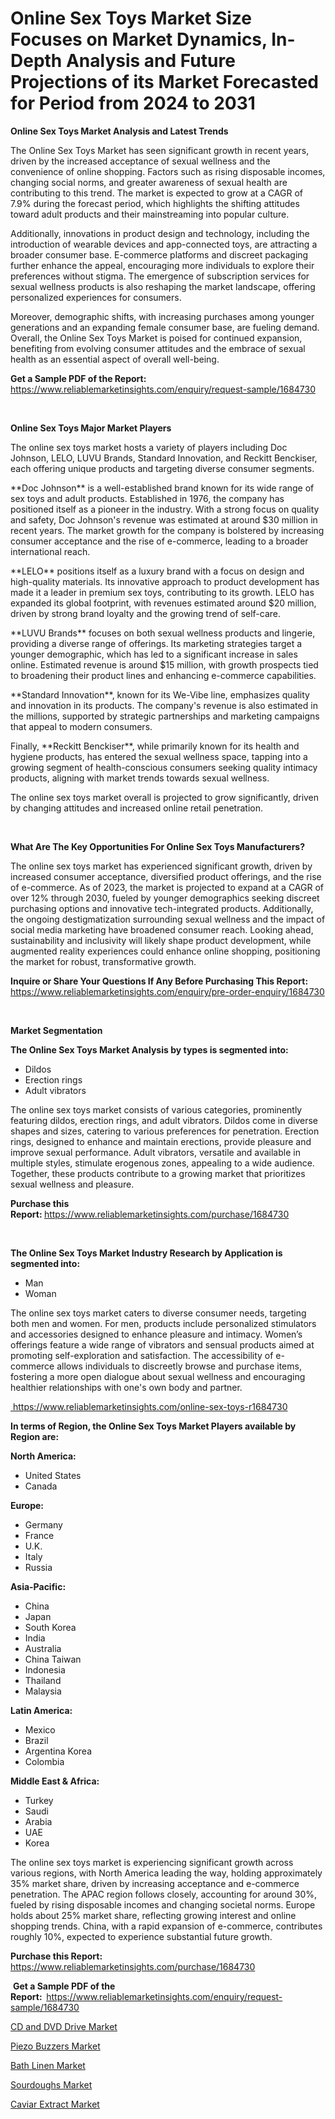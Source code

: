 <p><h1>Online Sex Toys Market Size Focuses on Market Dynamics, In-Depth Analysis and Future Projections of its Market Forecasted for Period from 2024 to 2031</h1></p><p><strong>Online Sex Toys Market Analysis and Latest Trends</strong></p>
<p><p>The Online Sex Toys Market has seen significant growth in recent years, driven by the increased acceptance of sexual wellness and the convenience of online shopping. Factors such as rising disposable incomes, changing social norms, and greater awareness of sexual health are contributing to this trend. The market is expected to grow at a CAGR of 7.9% during the forecast period, which highlights the shifting attitudes toward adult products and their mainstreaming into popular culture.</p><p>Additionally, innovations in product design and technology, including the introduction of wearable devices and app-connected toys, are attracting a broader consumer base. E-commerce platforms and discreet packaging further enhance the appeal, encouraging more individuals to explore their preferences without stigma. The emergence of subscription services for sexual wellness products is also reshaping the market landscape, offering personalized experiences for consumers. </p><p>Moreover, demographic shifts, with increasing purchases among younger generations and an expanding female consumer base, are fueling demand. Overall, the Online Sex Toys Market is poised for continued expansion, benefiting from evolving consumer attitudes and the embrace of sexual health as an essential aspect of overall well-being.</p></p>
<p><strong>Get a Sample PDF of the Report:&nbsp;</strong> <a href="https://www.reliablemarketinsights.com/enquiry/request-sample/1684730?utm_campaign=1731&utm_medium=2&utm_source=Github&utm_content=ia&utm_term=19102024&utm_id=online-sex-toys">https://www.reliablemarketinsights.com/enquiry/request-sample/1684730</a></p>
<p>&nbsp;</p>
<p><strong>Online Sex Toys Major Market Players</strong></p>
<p><p>The online sex toys market hosts a variety of players including Doc Johnson, LELO, LUVU Brands, Standard Innovation, and Reckitt Benckiser, each offering unique products and targeting diverse consumer segments.</p><p>**Doc Johnson** is a well-established brand known for its wide range of sex toys and adult products. Established in 1976, the company has positioned itself as a pioneer in the industry. With a strong focus on quality and safety, Doc Johnson's revenue was estimated at around $30 million in recent years. The market growth for the company is bolstered by increasing consumer acceptance and the rise of e-commerce, leading to a broader international reach.</p><p>**LELO** positions itself as a luxury brand with a focus on design and high-quality materials. Its innovative approach to product development has made it a leader in premium sex toys, contributing to its growth. LELO has expanded its global footprint, with revenues estimated around $20 million, driven by strong brand loyalty and the growing trend of self-care.</p><p>**LUVU Brands** focuses on both sexual wellness products and lingerie, providing a diverse range of offerings. Its marketing strategies target a younger demographic, which has led to a significant increase in sales online. Estimated revenue is around $15 million, with growth prospects tied to broadening their product lines and enhancing e-commerce capabilities.</p><p>**Standard Innovation**, known for its We-Vibe line, emphasizes quality and innovation in its products. The company's revenue is also estimated in the millions, supported by strategic partnerships and marketing campaigns that appeal to modern consumers.</p><p>Finally, **Reckitt Benckiser**, while primarily known for its health and hygiene products, has entered the sexual wellness space, tapping into a growing segment of health-conscious consumers seeking quality intimacy products, aligning with market trends towards sexual wellness.</p><p>The online sex toys market overall is projected to grow significantly, driven by changing attitudes and increased online retail penetration.</p></p>
<p>&nbsp;</p>
<p><strong>What Are The Key Opportunities For Online Sex Toys Manufacturers?</strong></p>
<p><p>The online sex toys market has experienced significant growth, driven by increased consumer acceptance, diversified product offerings, and the rise of e-commerce. As of 2023, the market is projected to expand at a CAGR of over 12% through 2030, fueled by younger demographics seeking discreet purchasing options and innovative tech-integrated products. Additionally, the ongoing destigmatization surrounding sexual wellness and the impact of social media marketing have broadened consumer reach. Looking ahead, sustainability and inclusivity will likely shape product development, while augmented reality experiences could enhance online shopping, positioning the market for robust, transformative growth.</p></p>
<p><strong>Inquire or Share Your Questions If Any Before Purchasing This Report:</strong> <a href="https://www.reliablemarketinsights.com/enquiry/pre-order-enquiry/1684730?utm_campaign=1731&utm_medium=2&utm_source=Github&utm_content=ia&utm_term=19102024&utm_id=online-sex-toys">https://www.reliablemarketinsights.com/enquiry/pre-order-enquiry/1684730</a></p>
<p>&nbsp;</p>
<p><strong>Market Segmentation</strong></p>
<p><strong>The Online Sex Toys Market Analysis by types is segmented into:</strong></p>
<p><ul><li>Dildos</li><li>Erection rings</li><li>Adult vibrators</li></ul></p>
<p><p>The online sex toys market consists of various categories, prominently featuring dildos, erection rings, and adult vibrators. Dildos come in diverse shapes and sizes, catering to various preferences for penetration. Erection rings, designed to enhance and maintain erections, provide pleasure and improve sexual performance. Adult vibrators, versatile and available in multiple styles, stimulate erogenous zones, appealing to a wide audience. Together, these products contribute to a growing market that prioritizes sexual wellness and pleasure.</p></p>
<p><strong>Purchase this Report:&nbsp;</strong><a href="https://www.reliablemarketinsights.com/purchase/1684730?utm_campaign=1731&utm_medium=2&utm_source=Github&utm_content=ia&utm_term=19102024&utm_id=online-sex-toys">https://www.reliablemarketinsights.com/purchase/1684730</a></p>
<p>&nbsp;</p>
<p><strong>The Online Sex Toys Market Industry Research by Application is segmented into:</strong></p>
<p><ul><li>Man</li><li>Woman</li></ul></p>
<p><p>The online sex toys market caters to diverse consumer needs, targeting both men and women. For men, products include personalized stimulators and accessories designed to enhance pleasure and intimacy. Women’s offerings feature a wide range of vibrators and sensual products aimed at promoting self-exploration and satisfaction. The accessibility of e-commerce allows individuals to discreetly browse and purchase items, fostering a more open dialogue about sexual wellness and encouraging healthier relationships with one's own body and partner.</p></p>
<p><a href="https://www.reliablemarketinsights.com/online-sex-toys-r1684730?utm_campaign=1731&utm_medium=2&utm_source=Github&utm_content=ia&utm_term=19102024&utm_id=online-sex-toys">&nbsp;https://www.reliablemarketinsights.com/online-sex-toys-r1684730</a></p>
<p><strong>In terms of Region, the Online Sex Toys Market Players available by Region are:</strong></p>
<p>
    <p> <strong> North America: </strong>
        <ul>
            <li>United States</li>
            <li>Canada</li>
        </ul>
        </p> 
    <p> <strong> Europe: </strong>
        <ul>
            <li>Germany</li>
            <li>France</li>
            <li>U.K.</li>
            <li>Italy</li>
            <li>Russia</li>
        </ul>
        </p> 
    <p> <strong> Asia-Pacific: </strong>
        <ul>
            <li>China</li>
            <li>Japan</li>
            <li>South Korea</li>
            <li>India</li>
            <li>Australia</li>
            <li>China Taiwan</li>
            <li>Indonesia</li>
            <li>Thailand</li>
            <li>Malaysia</li>
        </ul>
        </p> 
    <p> <strong> Latin America: </strong>
        <ul>
            <li>Mexico</li>
            <li>Brazil</li>
            <li>Argentina Korea</li>
            <li>Colombia</li>
        </ul>
        </p> 
    <p> <strong> Middle East & Africa: </strong>
        <ul>
            <li>Turkey</li>
            <li>Saudi</li>
            <li>Arabia</li>
            <li>UAE</li>
            <li>Korea</li>
        </ul>
    </p>
    </p>
<p><p>The online sex toys market is experiencing significant growth across various regions, with North America leading the way, holding approximately 35% market share, driven by increasing acceptance and e-commerce penetration. The APAC region follows closely, accounting for around 30%, fueled by rising disposable incomes and changing societal norms. Europe holds about 25% market share, reflecting growing interest and online shopping trends. China, with a rapid expansion of e-commerce, contributes roughly 10%, expected to experience substantial future growth.</p></p>
<p><strong>Purchase this Report: </strong><a href="https://www.reliablemarketinsights.com/purchase/1684730?utm_campaign=1731&utm_medium=2&utm_source=Github&utm_content=ia&utm_term=19102024&utm_id=online-sex-toys">https://www.reliablemarketinsights.com/purchase/1684730</a></p>
<p>&nbsp;<strong>Get a Sample PDF of the Report:&nbsp;&nbsp;</strong><a href="https://www.reliablemarketinsights.com/enquiry/request-sample/1684730?utm_campaign=1731&utm_medium=2&utm_source=Github&utm_content=ia&utm_term=19102024&utm_id=online-sex-toys">https://www.reliablemarketinsights.com/enquiry/request-sample/1684730</a></p>
<p><strong></strong></p>
<p><p><a href="https://www.linkedin.com/pulse/cd-dvd-drive-market-global-insights-sales-trends-2024-2031-fhyoc?utm_campaign=1731&utm_medium=2&utm_source=Github&utm_content=ia&utm_term=19102024&utm_id=online-sex-toys">CD and DVD Drive Market</a></p><p><a href="https://www.linkedin.com/pulse/market-insights-global-piezo-buzzers-forecast-innovation-trends-uaqcc?utm_campaign=1731&utm_medium=2&utm_source=Github&utm_content=ia&utm_term=19102024&utm_id=online-sex-toys">Piezo Buzzers Market</a></p><p><a href="https://www.linkedin.com/pulse/bath-linen-market-drivers-challenges-forecast-2024-2031-brainorm-stfaf?utm_campaign=1731&utm_medium=2&utm_source=Github&utm_content=ia&utm_term=19102024&utm_id=online-sex-toys">Bath Linen Market</a></p><p><a href="https://www.linkedin.com/pulse/pioneering-growth-analyzing-global-sourdoughs-market-dynamics-uuu3e?utm_campaign=1731&utm_medium=2&utm_source=Github&utm_content=ia&utm_term=19102024&utm_id=online-sex-toys">Sourdoughs Market</a></p><p><a href="https://github.com/MarilynDouglas476/Market-Research-Report-List-1/blob/main/caviar-extract-market.md?utm_campaign=1731&utm_medium=2&utm_source=Github&utm_content=ia&utm_term=19102024&utm_id=online-sex-toys">Caviar Extract Market</a></p></p>